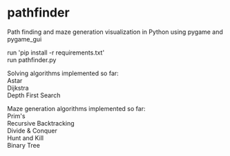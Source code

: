 # pathfinder
Path finding and maze generation visualization in Python using pygame and pygame_gui  
  
run 'pip install -r requirements.txt'  
run pathfinder.py  
  
Solving algorithms implemented so far:  
Astar  
Dijkstra  
Depth First Search  
  
Maze generation algorithms implemented so far:  
Prim's  
Recursive Backtracking  
Divide & Conquer  
Hunt and Kill  
Binary Tree  
  

